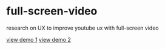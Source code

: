 # full-screen-video
research on UX to improve youtube ux with full-screen video

[view demo 1](https://guillaumeader1.github.io/full-screen-video/src/index.html)
[view demo 2](https://guillaumeader1.github.io/full-screen-video/src/index2.html)
